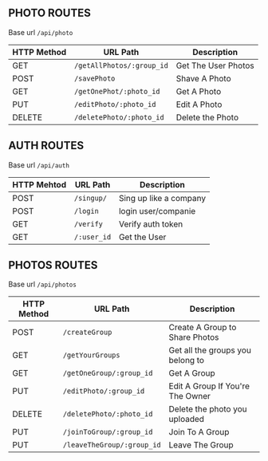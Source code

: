## PHOTO ROUTES

Base url `/api/photo`

| HTTP Method | URL Path                  | Description         |
| ----------- | ------------------------- | ------------------- |
| GET         | `/getAllPhotos/:group_id` | Get The User Photos |
| POST        | `/savePhoto`              | Shave A Photo       |
| GET         | `/getOnePhot/:photo_id`   | Get A Photo         |
| PUT         | `/editPhoto/:photo_id`    | Edit A Photo        |
| DELETE      | `/deletePhoto/:photo_id`  | Delete the Photo    |

## AUTH ROUTES

Base url `/api/auth`

| HTTP Mehtod | URL Path    | Description            |
| ----------- | ----------- | ---------------------- |
| POST        | `/singup/`  | Sing up like a company |
| POST        | `/login`    | login user/companie    |
| GET         | `/verify`   | Verify auth token      |
| GET         | `/:user_id` | Get the User           |

## PHOTOS ROUTES

Base url `/api/photos`

| HTTP Method | URL Path                   | Description                      |
| ----------- | -------------------------- | -------------------------------- |
| POST        | `/createGroup`             | Create A Group to Share Photos   |
| GET         | `/getYourGroups`           | Get all the groups you belong to |
| GET         | `/getOneGroup/:group_id`   | Get A Group                      |
| PUT         | `/editPhoto/:group_id`     | Edit A Group If You're The Owner |
| DELETE      | `/deletePhoto/:photo_id`   | Delete the photo you uploaded    |
| PUT         | `/joinToGroup/:group_id`   | Join To A Group                  |
| PUT         | `/leaveTheGroup/:group_id` | Leave The Group                  |
